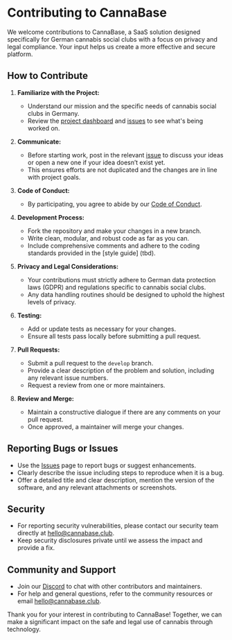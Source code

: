# Contributing to CannaBase

We welcome contributions to CannaBase, a SaaS solution designed specifically for German cannabis social clubs with a focus on privacy and legal compliance. Your input helps us create a more effective and secure platform.

## How to Contribute

1. **Familiarize with the Project:**
   - Understand our mission and the specific needs of cannabis social clubs in Germany.
   - Review the [project dashboard](https://github.com/orgs/cannabase/projects/1/views/1) and [issues](https://github.com/cannabase/cannabase/issues) to see what's being worked on.

2. **Communicate:**
   - Before starting work, post in the relevant [issue](https://github.com/cannabase/cannabase/issues) to discuss your ideas or open a new one if your idea doesn’t exist yet.
   - This ensures efforts are not duplicated and the changes are in line with project goals.

3. **Code of Conduct:**
   - By participating, you agree to abide by our [Code of Conduct](CODE_OF_CONDUCT.md).

4. **Development Process:**
   - Fork the repository and make your changes in a new branch.
   - Write clean, modular, and robust code as far as you can.
   - Include comprehensive comments and adhere to the coding standards provided in the [style guide] (tbd).

5. **Privacy and Legal Considerations:**
   - Your contributions must strictly adhere to German data protection laws (GDPR) and regulations specific to cannabis social clubs.
   - Any data handling routines should be designed to uphold the highest levels of privacy.

6. **Testing:**
   - Add or update tests as necessary for your changes.
   - Ensure all tests pass locally before submitting a pull request.

7. **Pull Requests:**
   - Submit a pull request to the `develop` branch.
   - Provide a clear description of the problem and solution, including any relevant issue numbers.
   - Request a review from one or more maintainers.

8. **Review and Merge:**
   - Maintain a constructive dialogue if there are any comments on your pull request.
   - Once approved, a maintainer will merge your changes.

## Reporting Bugs or Issues

- Use the [Issues](https://github.com/cannabase/cannabase/issues) page to report bugs or suggest enhancements.
- Clearly describe the issue including steps to reproduce when it is a bug.
- Offer a detailed title and clear description, mention the version of the software, and any relevant attachments or screenshots.

## Security

- For reporting security vulnerabilities, please contact our security team directly at [hello@cannabase.club](mailto:hello@cannabase.club).
- Keep security disclosures private until we assess the impact and provide a fix.

## Community and Support

- Join our [Discord](https://discord.com/invite/GyTnym2TZj) to chat with other contributors and maintainers.
- For help and general questions, refer to the community resources or email [hello@cannabase.club](mailto:hello@cannabase.club).

Thank you for your interest in contributing to CannaBase! Together, we can make a significant impact on the safe and legal use of cannabis through technology.
